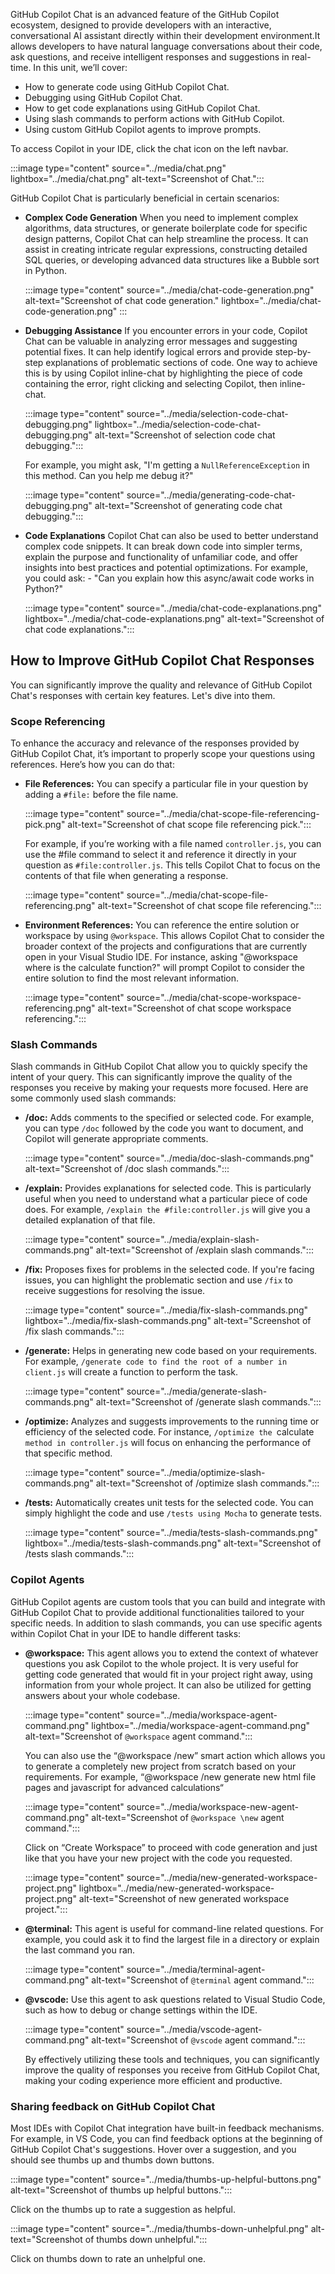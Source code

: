 GitHub Copilot Chat is an advanced feature of the GitHub Copilot ecosystem, designed to provide developers with an interactive, conversational AI assistant directly within their development environment.It allows developers to have natural language conversations about their code, ask questions, and receive intelligent responses and suggestions in real-time.
In this unit, we’ll cover:

- How to generate code using GitHub Copilot Chat.
- Debugging using GitHub Copilot Chat.
- How to get code explanations using GitHub Copilot Chat.
- Using slash commands to perform actions with GitHub Copilot.
- Using custom GitHub Copilot agents to improve prompts.

To access Copilot in your IDE, click the chat icon on the left navbar.

:::image type="content" source="../media/chat.png" lightbox="../media/chat.png" alt-text="Screenshot of Chat.":::

GitHub Copilot Chat is particularly beneficial in certain scenarios:

- **Complex Code Generation**
  When you need to implement complex algorithms, data structures, or generate boilerplate code for specific design patterns, Copilot Chat can help streamline the process. It can assist in creating intricate regular expressions, constructing detailed SQL queries, or developing advanced data structures like a Bubble sort in Python. 

  :::image type="content" source="../media/chat-code-generation.png" alt-text="Screenshot of chat code generation." lightbox="../media/chat-code-generation.png" :::

- **Debugging Assistance**
  If you encounter errors in your code, Copilot Chat can be valuable in analyzing error messages and suggesting potential fixes. It can help identify logical errors and provide step-by-step explanations of problematic sections of code. 
  One way to achieve this is by using Copilot inline-chat by highlighting the piece of code containing the error, right clicking and selecting Copilot, then inline-chat. 
  
  :::image type="content" source="../media/selection-code-chat-debugging.png" lightbox="../media/selection-code-chat-debugging.png" alt-text="Screenshot of selection code chat debugging.":::

  For example, you might ask, "I'm getting a `NullReferenceException` in this method. Can you help me debug it?"

  :::image type="content" source="../media/generating-code-chat-debugging.png" alt-text="Screenshot of generating code chat debugging.":::
  
- **Code Explanations**
  Copilot Chat can also be used to better understand complex code snippets. It can break down code into simpler terms, explain the purpose and functionality of unfamiliar code, and offer insights into best practices and potential optimizations. For example, you could ask: - "Can you explain how this async/await code works in Python?"

  :::image type="content" source="../media/chat-code-explanations.png" lightbox="../media/chat-code-explanations.png" alt-text="Screenshot of chat code explanations.":::


## How to Improve GitHub Copilot Chat Responses
You can significantly improve the quality and relevance of GitHub Copilot Chat's responses with certain key features. Let's dive into them.

### Scope Referencing

To enhance the accuracy and relevance of the responses provided by GitHub Copilot Chat, it’s important to properly scope your questions using references. Here’s how you can do that:

- **File References:** You can specify a particular file in your question by adding a `#file:` before the file name. 

  :::image type="content" source="../media/chat-scope-file-referencing-pick.png" alt-text="Screenshot of chat scope file referencing pick.":::

  For example, if you’re working with a file named `controller.js`, you can use the #file command to select it and reference it directly in your question as `#file:controller.js`. This tells Copilot Chat to focus on the contents of that file when generating a response.

  :::image type="content" source="../media/chat-scope-file-referencing.png" alt-text="Screenshot of chat scope file referencing.":::

- **Environment References:** You can reference the entire solution or workspace by using `@workspace`. This allows Copilot Chat to consider the broader context of the projects and configurations that are currently open in your Visual Studio IDE. For instance, asking "@workspace where is the calculate function?" will prompt Copilot to consider the entire solution to find the most relevant information.

  :::image type="content" source="../media/chat-scope-workspace-referencing.png" alt-text="Screenshot of chat scope workspace referencing.":::

### Slash Commands

Slash commands in GitHub Copilot Chat allow you to quickly specify the intent of your query. This can significantly improve the quality of the responses you receive by making your requests more focused. Here are some commonly used slash commands:

- **/doc:** Adds comments to the specified or selected code. For example, you can type `/doc` followed by the code you want to document, and Copilot will generate appropriate comments.

  :::image type="content" source="../media/doc-slash-commands.png" alt-text="Screenshot of /doc slash commands.":::

- **/explain:** Provides explanations for selected code. This is particularly useful when you need to understand what a particular piece of code does. For example, `/explain the #file:controller.js` will give you a detailed explanation of that file.

  :::image type="content" source="../media/explain-slash-commands.png" alt-text="Screenshot of /explain slash commands.":::

- **/fix:** Proposes fixes for problems in the selected code. If you're facing issues, you can highlight the problematic section and use `/fix` to receive suggestions for resolving the issue.

  :::image type="content" source="../media/fix-slash-commands.png" lightbox="../media/fix-slash-commands.png" alt-text="Screenshot of /fix slash commands.":::

- **/generate:** Helps in generating new code based on your requirements. For example, `/generate code to find the root of a number in client.js` will create a function to perform the task.

  :::image type="content" source="../media/generate-slash-commands.png" alt-text="Screenshot of /generate slash commands.":::

- **/optimize:** Analyzes and suggests improvements to the running time or efficiency of the selected code. For instance, `/optimize the `calculate` method in controller.js` will focus on enhancing the performance of that specific method.

  :::image type="content" source="../media/optimize-slash-commands.png" alt-text="Screenshot of /optimize slash commands.":::

- **/tests:** Automatically creates unit tests for the selected code. You can simply highlight the code and use `/tests using Mocha` to generate tests.

  :::image type="content" source="../media/tests-slash-commands.png" lightbox="../media/tests-slash-commands.png" alt-text="Screenshot of /tests slash commands.":::

### Copilot Agents

GitHub Copilot agents are custom tools that you can build and integrate with GitHub Copilot Chat to provide additional functionalities tailored to your specific needs. In addition to slash commands, you can use specific agents within Copilot Chat in your IDE to handle different tasks:

- **@workspace:** This agent allows you to extend the context of whatever questions you ask Copilot to the whole project. It is very useful for getting code generated that would fit in your project right away, using information from your whole project. It can also be utilized for getting answers about your whole codebase. 

  :::image type="content" source="../media/workspace-agent-command.png" lightbox="../media/workspace-agent-command.png" alt-text="Screenshot of `@workspace` agent command.":::

  You can also use the “@workspace /new” smart action which allows you  to generate a completely new project from scratch based on your requirements. For example, “@workspace /new generate new html file pages and javascript for advanced calculations“

  :::image type="content" source="../media/workspace-new-agent-command.png" alt-text="Screenshot of  `@workspace \new` agent command.":::

  Click on “Create Workspace” to proceed with code generation and just like that you have your new project with the code you requested.

  :::image type="content" source="../media/new-generated-workspace-project.png" lightbox="../media/new-generated-workspace-project.png" alt-text="Screenshot of new generated workspace project.":::

- **@terminal:** This agent is useful for command-line related questions. For example, you could ask it to find the largest file in a directory or explain the last command you ran.

  :::image type="content" source="../media/terminal-agent-command.png" alt-text="Screenshot of `@terminal` agent command.":::

- **@vscode:** Use this agent to ask questions related to Visual Studio Code, such as how to debug or change settings within the IDE.

  :::image type="content" source="../media/vscode-agent-command.png" alt-text="Screenshot of `@vscode` agent command.":::

  By effectively utilizing these tools and techniques, you can significantly improve the quality of responses you receive from GitHub Copilot Chat, making your coding experience more efficient and productive.

### Sharing feedback on GitHub Copilot Chat
Most IDEs with Copilot Chat integration have built-in feedback mechanisms. For example, in VS Code, you can find feedback options at the beginning of GitHub Copilot Chat's suggestions. Hover over a suggestion, and you should see thumbs up and thumbs down buttons. 

:::image type="content" source="../media/thumbs-up-helpful-buttons.png" alt-text="Screenshot of thumbs up helpful buttons.":::

Click on the thumbs up to rate a suggestion as helpful. 

:::image type="content" source="../media/thumbs-down-unhelpful.png" alt-text="Screenshot of thumbs down unhelpful.":::

Click on thumbs down to rate an unhelpful one.
